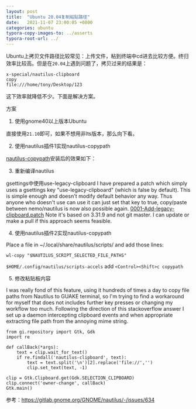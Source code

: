 ```yaml
---
layout: post
title:  "Ubuntu 20.04复制粘贴路径"
date:   2021-11-07 23:00:05 +0800
categories: ubuntu
typora-copy-images-to: ../asserts
typora-root-url: ../
---
```


Ubuntu上拷贝文件路径比较常见：上传文件，粘到终端中cd进去比较方便。终归效率比较高。但是在`20.04`上遇到问题了，拷贝过来的结果是：
```
x-special/nautilus-clipboard
copy
file:///home/tony/Desktop/123
```
这下效率就降低不少。下面是解决方案。

方案
1. 使用gnome40以上版本Ubuntu

直接使用`21.10`即可，如果不想用非lts版本，那么向下看。

2. 使用nautilus插件1实现nautilus-copypath
   
[nautilus-copypath][1]安装后的效果如下：


3. 重新编译nautilus

gsettings中使用use-legacy-clipboard
I have prepared a patch which simply uses a gsettings key "use-legacy-clipboard" (which is false by default). This is simple enough and doesn't modify default behavior any way. Thus anyone who doesn't use can use it can just set that key to true, copy/paste between nemo/nautilus is now also possible again.
[0001-Add-legacy-clipboard.patch][2]
Note it's based on 3.31.9 and not git master. I can update or make a pull if this approach seems feasible.

4. 使用nautilus插件2实现nautilus-copypath

Place a file in ~/.local/share/nautilus/scripts/ and add those lines:
```
wl-copy "$NAUTILUS_SCRIPT_SELECTED_FILE_PATHS"

```
`$HOME/.config/nautilus/scripts-accels` add `<Control><Shift>c copypath`

5. 修改粘贴板内容

I was really fond of this feature, using it hundreds of times a day to copy file paths from Nautilus to GUAKE terminal, so I'm trying to find a workaround for myself that does not includes further key presses or changing my workflow too much.
Following the direction of this stackoverflow answer
I set up a daemon intercepting clipboard events and when appropriate extracting file path from the annoying mime string.
```
from gi.repository import Gtk, Gdk
import re

def callBack(*args):
    text = clip.wait_for_text()
    if re.findall('nautilus-clipboard', text):
        text = text.split('\n')[2].replace('file://','')
        clip.set_text(text, -1)

clip = Gtk.Clipboard.get(Gdk.SELECTION_CLIPBOARD)
clip.connect('owner-change', callBack)
Gtk.main()

```


参考：https://gitlab.gnome.org/GNOME/nautilus/-/issues/634

[1]: https://github.com/ronen25/nautilus-copypath
[2]: https://gitlab.gnome.org/GNOME/nautilus/uploads/b5a39917a3f2c7f97423838044e6e150/0001-Add-legacy-clipboard.patch
